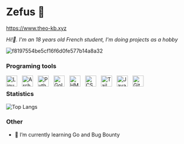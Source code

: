 # Zefus 👋
https://www.theo-kb.xyz

*Hi!👋. I'm an 18 years old French student, I'm doing projects as a hobby*

![f8197554be5cf16f6d0fe577b14a8a32](https://github.com/ZefusX/ZefusX/assets/116253674/1d7c3230-cd7c-4cc3-9c04-31385f76d298)



### Programing tools
<img align="left" alt="Linux" width="30px" style="padding-right:10px;" src="https://cdn.jsdelivr.net/gh/devicons/devicon@latest/icons/linux/linux-original.svg" />          
<img align="left" alt="Arch" width="30px" style="padding-right:10px;" src="https://cdn.jsdelivr.net/gh/devicons/devicon@latest/icons/archlinux/archlinux-original.svg" />
<img align="left" alt="Python" width="30px" style="padding-right:10px;" src="https://cdn.jsdelivr.net/gh/devicons/devicon@latest/icons/python/python-original.svg" />
<img align="left" alt="Golang" width="30px" style="padding-right:10px;" src="https://cdn.jsdelivr.net/gh/devicons/devicon@latest/icons/go/go-original.svg" />
<img align="left" alt="HMTL" width="30px" style="padding-right:10px;" src="https://cdn.jsdelivr.net/gh/devicons/devicon@latest/icons/html5/html5-original.svg" />
<img align="left" alt="CSS" width="30px" style="padding-right:10px;" src="https://cdn.jsdelivr.net/gh/devicons/devicon@latest/icons/css3/css3-original.svg" />          
<img align="left" alt="Tailwind" width="30px" style="padding-right:10px;" src="https://cdn.jsdelivr.net/gh/devicons/devicon@latest/icons/tailwindcss/tailwindcss-original-wordmark.svg" />
<img align="left" alt="JavaScript" width="30px" style="padding-right:10px;" src="https://cdn.jsdelivr.net/gh/devicons/devicon@latest/icons/javascript/javascript-original.svg" />
<img align="left" alt="Github" width="30px" style="padding-right:10px;" src="https://cdn.jsdelivr.net/gh/devicons/devicon@latest/icons/github/github-original.svg" />

  
          
<br>

 ### Statistics
![Top Langs](https://github-readme-stats.vercel.app/api/top-langs/?username=ZefusX&size_weight=0.5&count_weight=0.5)
<!--[![Harlok's WakaTime stats](https://github-readme-stats.vercel.app/api/wakatime?username=ZefusX)](https://github.com/anuraghazra/github-readme-stats)-->

<!--START_SECTION:waka-->
<!--END_SECTION:waka-->


### Other
- 🌱 I’m currently learning Go and Bug Bounty
       
<!--
**ZefusX/ZefusX** is a ✨ _special_ ✨ repository because its `README.md` (this file) appears on your GitHub profile.

Here are some ideas to get you started:

- 🔭 I’m currently working on ...

- 👯 I’m looking to collaborate on ...
- 🤔 I’m looking for help with ...
- 💬 Ask me about ...
- 📫 How to reach me: ...
- 😄 Pronouns: ...
- ⚡ Fun fact: ...
-->
